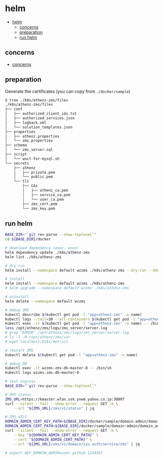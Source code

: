 <a id="markdown-helm" name="helm"></a>
# helm

<!-- TOC -->

- [helm](#helm)
    - [concerns](#concerns)
    - [preparation](#preparation)
    - [run helm](#run-helm)

<!-- /TOC -->

<a id="markdown-concerns" name="concerns"></a>
## concerns

- [concerns](./concerns.md)

<a id="markdown-preparation" name="preparation"></a>
## preparation

Generate the certificates (you can copy from `./docker/sample`)
```bash
$ tree ./k8s/athenz-zms/files
./k8s/athenz-zms/files
├── conf
│   ├── authorized_client_ids.txt
│   ├── authorized_services.json
│   ├── logback.xml
│   └── solution_templates.json
├── properties
│   ├── athenz.properties
│   └── zms.properties
├── schema
│   └── zms_server.sql
├── script
│   └── wait-for-mysql.sh
└── secrets
    ├── athenz
    │   ├── private.pem
    │   └── public.pem
    └── tls
        ├── CAs
        │   ├── athenz_ca.pem
        │   ├── service_ca.pem
        │   └── user_ca.pem
        ├── zms_cert.pem
        └── zms_key.pem
```


<a id="markdown-run-helm" name="run-helm"></a>
## run helm

```bash
BASE_DIR="`git rev-parse --show-toplevel`"
cd ${BASE_DIR}/docker

# download dependency (exec. once)
helm dependency update ./k8s/athenz-zms
helm lint ./k8s/athenz-zms

# dry run
helm install --namespace default wzzms ./k8s/athenz-zms --dry-run --debug > ./k8s/zms_gen.yaml

# install
helm install --namespace default wzzms ./k8s/athenz-zms
# helm upgrade --namespace default wzzms ./k8s/athenz-zms

# uninstall
helm delete --namespace default wzzms

# debug ZMS
kubectl describe $(kubectl get pod -l "app=athenz-zms" -o name)
kubectl logs --tail=30 --all-containers $(kubectl get pod -l "app=athenz-zms" -o name)
kubectl exec -it $(kubectl get pod -l "app=athenz-zms" -o name) -- /bin/sh
less /opt/athenz/zms/logs/zms_server/server.log
# grep "ERROR" /opt/athenz/zms/logs/zms_server/server.log
# ls -l -R /opt/athenz/zms/var
# wget localhost:8181/metrics

# restart ZMS
kubectl delete $(kubectl get pod -l "app=athenz-zms" -o name)
```
```bash
# debug DB
kubectl exec -it wzzms-zms-db-master-0 -- /bin/sh
kubectl logs wzzms-zms-db-master-0
```

```bash
# test ingress
BASE_DIR="`git rev-parse --show-toplevel`"

# ZMS status
ZMS_URL=https://kmaster.wfan.ssk.ynwm.yahoo.co.jp:30007
curl --silent --fail --show-error --request GET -k \
    --url "${ZMS_URL}/zms/v1/status" | jq

# ZMS mTLS
DOMAIN_ADMIN_CERT_KEY_PATH=${BASE_DIR}/docker/sample/domain-admin/domain_admin_key.pem
DOMAIN_ADMIN_CERT_PATH=${BASE_DIR}/docker/sample/domain-admin/domain_admin_cert.pem
curl --silent --fail --show-error --request GET -k \
    --key "${DOMAIN_ADMIN_CERT_KEY_PATH}" \
    --cert "${DOMAIN_ADMIN_CERT_PATH}" \
    --url "${ZMS_URL}/zms/v1/domain/sys.auth/service/zms" | jq

# export DEV_DOMAIN_ADMIN=user.github-1234567
```
